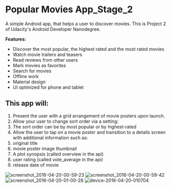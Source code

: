Popular Movies App_Stage_2
==================

A simple Android app, that helps a user to discover movies. 
This is Project 2 of Udacity's Android Developer Nanodegree.

**Features:**

- Discover the most popular, the highest rated and the most rated movies
- Watch movie trailers and teasers
- Read reviews from other users
- Mark movies as favorites
- Search for movies
- Offline work
- Material design
- UI optimized for phone and tablet

## This app will:
1. Present the user with a grid arrangement of movie posters upon launch.  
2. Allow your user to change sort order via a setting:    
  1. The sort order can be by most popular or by highest-rated  
3. Allow the user to tap on a movie poster and transition to a details screen with additional information such as:
  1. original title
  2. movie poster image thumbnail
  3. A plot synopsis (called overview in the api)
  4. user rating (called vote_average in the api)
  5. release date of movie

![screenshot_2016-04-20-00-59-23](https://cloud.githubusercontent.com/assets/7099405/14652784/8a65afc0-0693-11e6-9dca-31d476410aad.png)
![screenshot_2016-04-20-00-59-42](https://cloud.githubusercontent.com/assets/7099405/14652783/8a6373ea-0693-11e6-8dba-a1dec12f0d52.png)
![screenshot_2016-04-20-01-00-28](https://cloud.githubusercontent.com/assets/7099405/14652782/8a60d3e2-0693-11e6-85f0-ac6b007faf14.png)
![device-2016-04-20-010704](https://cloud.githubusercontent.com/assets/7099405/14652958/5056743a-0694-11e6-9b9f-69a3954020ab.png)
